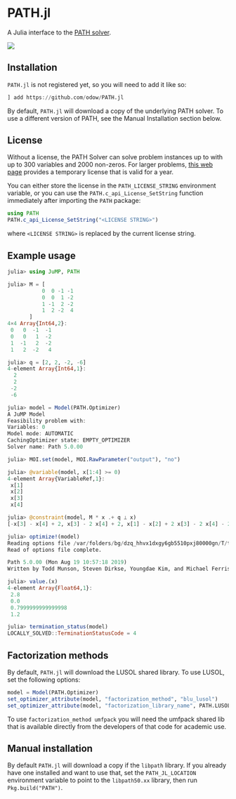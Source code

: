 # PATH.jl

A Julia interface to the [PATH solver](http://pages.cs.wisc.edu/~ferris/path.html).

[![][travis-img]][travis-url]

[travis-img]: https://api.travis-ci.com/odow/PATH.jl.svg?branch=master
[travis-url]: https://travis-ci.com/odow/PATH.jl

## Installation

`PATH.jl` is not registered yet, so you will need to add it like so:
```julia
] add https://github.com/odow/PATH.jl
```
By default, `PATH.jl` will download a copy of the underlying PATH solver. To use
a different version of PATH, see the Manual Installation section below.

## License

Without a license, the PATH Solver can solve problem instances up to with up
to 300 variables and 2000 non-zeros. For larger problems,
[this web page](http://pages.cs.wisc.edu/~ferris/path/julia/LICENSE) provides a
temporary license that is valid for a year.

You can either store the license in the `PATH_LICENSE_STRING` environment
variable, or you can use the `PATH.c_api_License_SetString` function immediately
after importing the `PATH` package:
```julia
using PATH
PATH.c_api_License_SetString("<LICENSE STRING>")
```
where `<LICENSE STRING>` is replaced by the current license string.

## Example usage

```julia
julia> using JuMP, PATH

julia> M = [
           0  0 -1 -1
           0  0  1 -2
           1 -1  2 -2
           1  2 -2  4
       ]
4×4 Array{Int64,2}:
 0   0  -1  -1
 0   0   1  -2
 1  -1   2  -2
 1   2  -2   4

julia> q = [2, 2, -2, -6]
4-element Array{Int64,1}:
  2
  2
 -2
 -6

julia> model = Model(PATH.Optimizer)
A JuMP Model
Feasibility problem with:
Variables: 0
Model mode: AUTOMATIC
CachingOptimizer state: EMPTY_OPTIMIZER
Solver name: Path 5.0.00

julia> MOI.set(model, MOI.RawParameter("output"), "no")

julia> @variable(model, x[1:4] >= 0)
4-element Array{VariableRef,1}:
 x[1]
 x[2]
 x[3]
 x[4]

julia> @constraint(model, M * x .+ q ⟂ x)
[-x[3] - x[4] + 2, x[3] - 2 x[4] + 2, x[1] - x[2] + 2 x[3] - 2 x[4] - 2, x[1] + 2 x[2] - 2 x[3] + 4 x[4] - 6, x[1], x[2], x[3], x[4]] ∈ MOI.Complements(4)

julia> optimize!(model)
Reading options file /var/folders/bg/dzq_hhvx1dxgy6gb5510pxj80000gn/T/tmpiSsCRO
Read of options file complete.

Path 5.0.00 (Mon Aug 19 10:57:18 2019)
Written by Todd Munson, Steven Dirkse, Youngdae Kim, and Michael Ferris

julia> value.(x)
4-element Array{Float64,1}:
 2.8
 0.0
 0.7999999999999998
 1.2

julia> termination_status(model)
LOCALLY_SOLVED::TerminationStatusCode = 4
```

## Factorization methods

By default, `PATH.jl` will download the LUSOL shared library. To use LUSOL, set
the following options:
```julia
model = Model(PATH.Optimizer)
set_optimizer_attribute(model, "factorization_method", "blu_lusol")
set_optimizer_attribute(model, "factorization_library_name", PATH.LUSOL_LIBRARY_PATH)
```

To use `factorization_method umfpack` you will need the umfpack shared lib that
is available directly from the developers of that code for academic use.

## Manual installation

By default `PATH.jl` will download a copy if the `libpath` library. If you
already have one installed and want to use that, set the `PATH_JL_LOCATION`
environment variable to point to the `libpath50.xx` library, then run
`Pkg.build("PATH")`.
